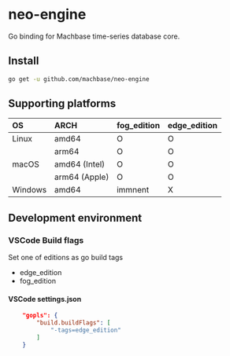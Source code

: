 
# neo-engine

Go binding for Machbase time-series database core.

## Install

```sh
go get -u github.com/machbase/neo-engine
```

## Supporting platforms

| OS       | ARCH          | fog_edition | edge_edition |
|:---------|:--------------|-------------|--------------|
| Linux    | amd64         | O           | O            |
|          | arm64         | O           | O            |
| macOS    | amd64 (Intel) | O           | O            |
|          | arm64 (Apple) | O           | O            |
| Windows  | amd64         | immnent     | X            |     

## Development environment

### VSCode Build flags

Set one of editions as go build tags

- edge_edition
- fog_edition

#### VSCode settings.json

```json
    "gopls": {
        "build.buildFlags": [
            "-tags=edge_edition"
        ]
    }
```
